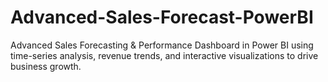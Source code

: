 # Advanced-Sales-Forecast-PowerBI
Advanced Sales Forecasting &amp; Performance Dashboard in Power BI using time-series analysis, revenue trends, and interactive visualizations to drive business growth.
